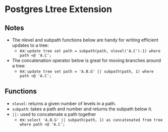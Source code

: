 # Postgres Ltree Extension

## Notes

* The nlevel and subpath functions below are handy for writing efficient updates to a tree:
  * ex: `update tree set path = subpath(path, nlevel('A.C')-1) where path <@ 'A.C';`
* The concatenation operator below is great for moving branches around a tree:
  * ex: `update tree set path = 'A.B.G' || subpath(path, 1) where path <@ 'A.C';`

## Functions

* `nlevel`: returns a given number of levels in a path.
* `subpath`: takes a path and number and returns the subpath below it.
* `||:` used to concatenate a path together
  * ex: `select 'A.B.G' || subpath(path, 1) as concatenated from tree where path <@ 'A.C';`
